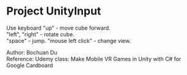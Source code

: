 # Project UnityInput
Use keyboard "up" - move cube forward.  
"left", "right" - rotate cube.  
"space" - jump. "mouse left click" - change view.  
 
Author: Bochuan Du  
Reference: Udemy class: Make Mobile VR Games in Unity with C# for Google Cardboard